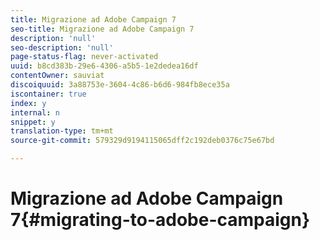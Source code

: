 ```yaml
---
title: Migrazione ad Adobe Campaign 7
seo-title: Migrazione ad Adobe Campaign 7
description: 'null'
seo-description: 'null'
page-status-flag: never-activated
uuid: b8cd383b-29e6-4306-a5b5-1e2dedea16df
contentOwner: sauviat
discoiquuid: 3a88753e-3604-4c86-b6d6-984fb8ece35a
iscontainer: true
index: y
internal: n
snippet: y
translation-type: tm+mt
source-git-commit: 579329d9194115065dff2c192deb0376c75e67bd

---
```



# Migrazione ad Adobe Campaign 7{#migrating-to-adobe-campaign}

